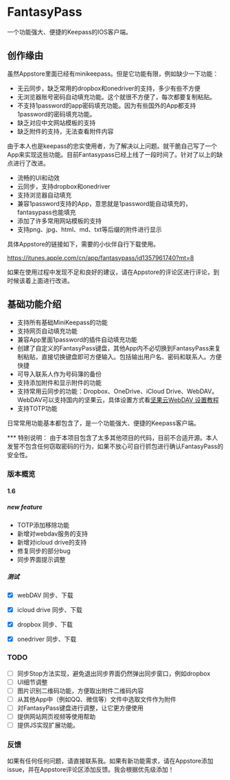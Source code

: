 # FantasyPass
一个功能强大、便捷的Keepass的IOS客户端。

## 创作缘由

虽然Appstore里面已经有minikeepass。但是它功能有限，例如缺少一下功能：

* 无云同步，缺乏常用的dropbox和onedriver的支持，多少有些不方便
* 无浏览器账号密码自动填充功能。这个就很不方便了，每次都要复制粘贴。
* 不支持1password的app密码填充功能。因为有些国外的App都支持1password的密码填充功能。
* 缺乏对应中文网站模板的支持
* 缺乏附件的支持，无法查看附件内容

由于本人也是keepass的忠实使用者，为了解决以上问题。就干脆自己写了一个App来实现这些功能。目前Fantasypass已经上线了一段时间了。针对了以上的缺点进行了改进。

* 流畅的UI和动效
* 云同步，支持dropbox和onedriver
* 支持浏览器自动填充
* 兼容1password支持的App，意思就是1password能自动填充的，fantasypass也能填充
* 添加了许多常用网站模板的支持
* 支持png、jpg、html、md、txt等后缀的附件进行显示

具体Appstore的链接如下，需要的小伙伴自行下载使用。

https://itunes.apple.com/cn/app/fantasypass/id1357961740?mt=8


如果在使用过程中发现不足和良好的建议，请在Appstore的评论区进行评论，到时候该着上面进行改进。


## 基础功能介绍

* 支持所有基础MiniKeepass的功能
* 支持网页自动填充功能
* 兼容App里面1password的插件自动填充功能
* 创建了自定义的FantasyPass键盘，其他App内不必切换到FantasyPass来复制粘贴，直接切换键盘即可方便输入。包括输出用户名、密码和联系人。方便快捷
* 可导入联系人作为号码簿的备份
* 支持添加附件和显示附件的功能
* 支持常用云同步的功能：Dropbox、OneDrive、iCloud Drive、WebDAV。WebDAV可以支持国内的坚果云，具体设置方式看[坚果云WebDAV 设置教程](http://help.jianguoyun.com/?p=2064)
* 支持TOTP功能

日常常用功能基本都包含了，是一个功能强大、便捷的Keepass客户端。

*** 特别说明： 由于本项目包含了太多其他项目的代码，目前不合适开源。本人发誓不包含任何窃取密码的行为，如果不放心可自行抓包进行确认FantasyPass的安全性。


### 版本概览

#### 1.6

##### new feature

* TOTP添加移除功能
* 新增对webdav服务的支持
* 新增对icloud drive的支持
* 修复同步的部分bug
* 同步界面提示调整

##### 测试

- [x] webDAV 同步、下载 
- [x] icloud drive 同步、下载 
- [x] dropbox 同步、下载 
- [x] onedriver 同步、下载 


### TODO

- [ ] 同步Stop方法实现，避免退出同步界面仍然弹出同步窗口，例如dropbox
- [ ] UI细节调整
- [ ] 图片识别二维码功能，方便取出附件二维码内容
- [ ] 从其他App中（例如QQ、微信等）文件中选取文件作为附件
- [ ] 对FantasyPass键盘进行调整，让它更方便使用
- [ ] 提供网站网页视频等使用帮助
- [ ] 提供JS实现扩展功能。

### 反馈

如果有任何任何问题，请直接联系我。如果有新功能需求，请在Appstore添加issue，并在Appstore评论区添加反馈。我会根据优先级添加！

